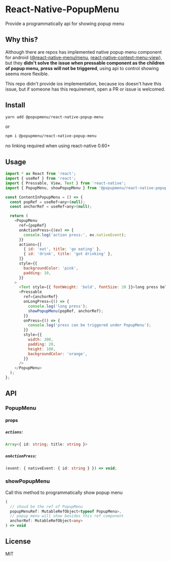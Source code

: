 # React-Native-PopupMenu
Provide a programmatically api for showing popup menu


## Why this?
Although there are repos has implemented native popup menu component for android ([@react-native-menu/menu](https://github.com/react-native-menu/menu),  [react-native-context-menu-view](https://github.com/mpiannucci/react-native-context-menu-view)), but they **didn't solve the issue when pressable component as the children of popup menu, press will not be triggered**, using api to control showing seems more flexible.

This repo didn't provide ios implementation, because ios doesn't have this issue, but if someone has this requirement, open a PR or issue is welcomed.



## Install

```sh
yarn add @popupmenu/react-native-popup-menu
```
or
```sh
npm i @popupmenu/react-native-popup-menu
```

no linking required when using react-native 0.60+

## Usage

```js
import * as React from 'react';
import { useRef } from 'react';
import { Pressable, View, Text } from 'react-native';
import { PopupMenu, showPopupMenu } from '@popupmenu/react-native-popup-menu';

const ContentInPopupMenu = () => {
  const popRef = useRef<any>(null);
  const anchorRef = useRef<any>(null);

  return (
    <PopupMenu
      ref={popRef}
      onActionPress={(ev) => {
        console.log('action press:', ev.nativeEvent);
      }}
      actions={[
        { id: 'eat', title: 'go eating' },
        { id: 'drink', title: 'got drinking' },
      ]}
      style={{
        backgroundColor: 'pink',
        padding: 10,
      }}
    >
      <Text style={{ fontWeight: 'bold', fontSize: 20 }}>long press below</Text>
      <Pressable
        ref={anchorRef}
        onLongPress={() => {
          console.log('long press');
          showPopupMenu(popRef, anchorRef);
        }}
        onPress={() => {
          console.log('press can be triggered under PopupMenu');
        }}
        style={{
          width: 300,
          padding: 20,
          height: 100,
          backgroundColor: 'orange',
        }}
      />
    </PopupMenu>
  );
};

```

## API
### PopupMenu
#### props
##### `actions`:
```ts
Array<{ id: string; title: string }>
```
##### `onActionPress`:
```ts
(event: { nativeEvent: { id: string } }) => void;
```
### showPopupMenu
Call this method to programmatically show popup menu
```ts
(
  // shoud be the ref of PopupMenu
  popupMenuRef: MutableRefObject<typeof PopupMenu>,
  // popup menu will show besides this ref component
  anchorRef: MutableRefObject<any>
) => void
```


## License

MIT

